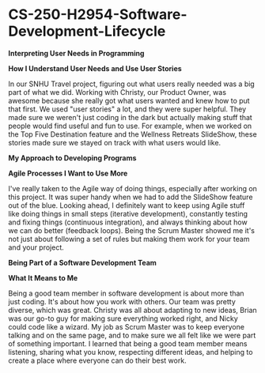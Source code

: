 # CS-250-H2954-Software-Development-Lifecycle


**Interpreting User Needs in Programming**

**How I Understand User Needs and Use User Stories**

In our SNHU Travel project, figuring out what users really needed was a big part of what we did. Working with Christy, our Product Owner, was awesome because she really got what users wanted and knew how to put that first. We used "user stories" a lot, and they were super helpful. They made sure we weren't just coding in the dark but actually making stuff that people would find useful and fun to use. For example, when we worked on the Top Five Destination feature and the Wellness Retreats SlideShow, these stories made sure we stayed on track with what users would like.


**My Approach to Developing Programs**

**Agile Processes I Want to Use More**

I've really taken to the Agile way of doing things, especially after working on this project. It was super handy when we had to add the SlideShow feature out of the blue. Looking ahead, I definitely want to keep using Agile stuff like doing things in small steps (iterative development), constantly testing and fixing things (continuous integration), and always thinking about how we can do better (feedback loops). Being the Scrum Master showed me it's not just about following a set of rules but making them work for your team and your project.

**Being Part of a Software Development Team**

**What It Means to Me**

Being a good team member in software development is about more than just coding. It's about how you work with others. Our team was pretty diverse, which was great. Christy was all about adapting to new ideas, Brian was our go-to guy for making sure everything worked right, and Nicky could code like a wizard. My job as Scrum Master was to keep everyone talking and on the same page, and to make sure we all felt like we were part of something important. I learned that being a good team member means listening, sharing what you know, respecting different ideas, and helping to create a place where everyone can do their best work.
